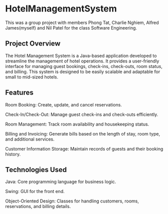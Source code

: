 # HotelManagementSystem

This was a group project with members Phong Tat, Charlie Nghiem, Alfred James(myself) and Nil Patel for the class Software Engineering.

## Project Overview
The Hotel Management System is a Java-based application developed to streamline the management of hotel operations. It provides a user-friendly interface for managing guest bookings, check-ins, check-outs, room status, and billing. This system is designed to be easily scalable and adaptable for small to mid-sized hotels.

## Features
Room Booking: Create, update, and cancel reservations.

Check-In/Check-Out: Manage guest check-ins and check-outs efficiently.

Room Management: Track room availability and housekeeping status.

Billing and Invoicing: Generate bills based on the length of stay, room type, and additional services.

Customer Information Storage: Maintain records of guests and their booking history.

## Technologies Used
Java: Core programming language for business logic.

Swing: GUI for the front end.

Object-Oriented Design: Classes for handling customers, rooms, reservations, and billing details.
